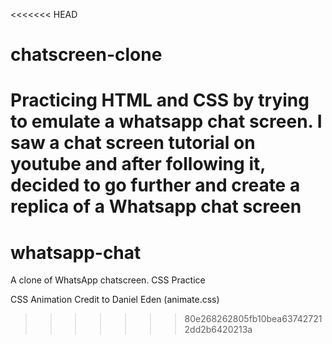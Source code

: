 <<<<<<< HEAD
# chatscreen-clone

Practicing HTML and CSS by trying to emulate a whatsapp chat screen. I saw a chat screen tutorial on youtube and after following it, decided to go further and create a replica of a Whatsapp chat screen
=======
# whatsapp-chat
A clone of WhatsApp chatscreen. CSS Practice

CSS Animation Credit to Daniel Eden (animate.css)
>>>>>>> 80e268262805fb10bea637427212dd2b6420213a
